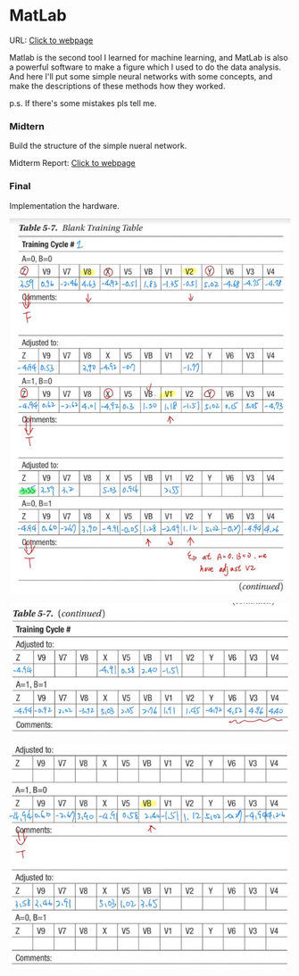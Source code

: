 # MatLab 
URL: [Click to webpage](https://www.mathworks.com/products/matlab.html)

Matlab is the second tool I learned for machine learning, and MatLab is also a powerful software to make a figure which I used to do the data analysis. And here I'll put some simple neural networks with some concepts, and make the descriptions of these methods how they worked.

p.s. If there's some mistakes pls tell me.

### Midtern
Build the structure of the simple nueral network.

Midterm Report: [Click to webpage](https://docs.google.com/presentation/d/1MeRIWdv8zwScGjTOptPkSyRtgxtvUUjbW09RtjhKVCM/edit?usp=sharing)

### Final
Implementation the hardware.

![](Report/figs/01.jpg)

![](Report/figs/02.jpg)

![](Report/figs/03.jpg)
